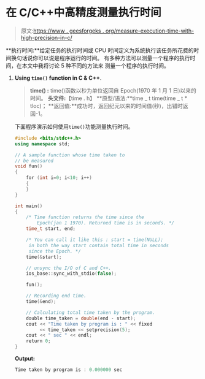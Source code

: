 # 在 C/C++中高精度测量执行时间

> 原文:[https://www . geesforgeks . org/measure-execution-time-with-high-precision-in-c/](https://www.geeksforgeeks.org/measure-execution-time-with-high-precision-in-c-c/)

**执行时间:**给定任务的执行时间或 CPU 时间定义为系统执行该任务所花费的时间换句话说你可以说是程序运行的时间。
有多种方法可以测量一个程序的执行时间，在本文中我将讨论 5 种不同的方法来
测量一个程序的执行时间。

1.  **Using **`time()`** function in C & C++**.

    > **time() :** time()函数以秒为单位返回自 Epoch(1970 年 1 月 1 日)以来的时间。
    > **头文件:**【time . h】
    > **原型/语法:**time _ t time(time _ t * tloc)；
    > **返回值:**成功时，返回纪元以来的时间值(秒)，出错时返回-1。

    下面程序演示如何使用`time()`功能测量执行时间。

    ```cpp
    #include <bits/stdc++.h>
    using namespace std;

    // A sample function whose time taken to
    // be measured
    void fun()
    {
        for (int i=0; i<10; i++)
        {
        }
    }

    int main()
    {
        /* Time function returns the time since the 
            Epoch(jan 1 1970). Returned time is in seconds. */
        time_t start, end;

        /* You can call it like this : start = time(NULL);
         in both the way start contain total time in seconds 
         since the Epoch. */
        time(&start);

        // unsync the I/O of C and C++.
        ios_base::sync_with_stdio(false);

        fun();

        // Recording end time.
        time(&end);

        // Calculating total time taken by the program.
        double time_taken = double(end - start);
        cout << "Time taken by program is : " << fixed
             << time_taken << setprecision(5);
        cout << " sec " << endl;
        return 0;
    }
    ```

    **Output:**

    ```cpp
    Time taken by program is : 0.000000 sec

    ```